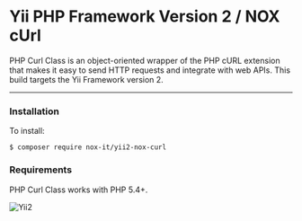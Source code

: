 Yii PHP Framework Version 2 / NOX cUrl
======================================

PHP Curl Class is an object-oriented wrapper of the PHP cURL extension that makes it easy to send HTTP requests and integrate with web APIs. This build targets the Yii Framework version 2.

---

### Installation

To install:

    $ composer require nox-it/yii2-nox-curl

### Requirements

PHP Curl Class works with PHP 5.4+.

![Yii2](https://img.shields.io/badge/Powered_by-Yii_Framework-green.svg?style=flat)
